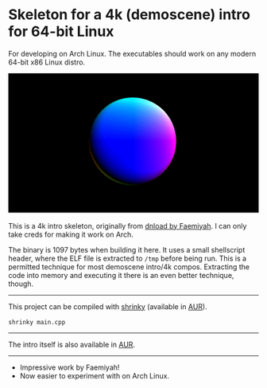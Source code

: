 # Skeleton for a 4k (demoscene) intro for 64-bit Linux

For developing on Arch Linux. The executables should work on any modern 64-bit x86 Linux distro.

![shrinky-intro](shrinky-intro.gif)

This is a 4k intro skeleton, originally from [dnload by Faemiyah](http://faemiyah.fi/demoscene/dnload). I can only take creds for making it work on Arch.

The binary is 1097 bytes when building it here. It uses a small shellscript header, where the ELF file is extracted to `/tmp` before being run. This is a permitted technique for most demoscene intro/4k compos. Extracting the code into memory and executing it there is an even better technique, though.

---

This project can be compiled with [shrinky](https://github.com/xyproto/shrinky) (available in [AUR](https://aur.archlinux.org/packages/shrinky/)).

    shrinky main.cpp

---


The intro itself is also available in [AUR](https://aur.archlinux.org/packages/shrinky-intro/).

---

* Impressive work by Faemiyah!
* Now easier to experiment with on Arch Linux.
